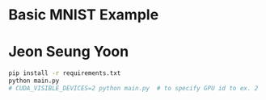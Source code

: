 # Basic MNIST Example
# Jeon Seung Yoon
```bash
pip install -r requirements.txt
python main.py
# CUDA_VISIBLE_DEVICES=2 python main.py  # to specify GPU id to ex. 2
```
